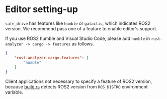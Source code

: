 # Editor setting-up

`safe_drive` has features like `humble` or `galactic`, which indicates ROS2 version.
We recommend pass one of a feature to enable editor's support.

If you use ROS2 humble and Visual Studio Code,
please add `humble` in `rust-analyzer -> cargo -> features` as follows.

```json
{
    "rust-analyzer.cargo.features": [
        "humble"
    ]
}
```

Client applications not necessary to specify a feature of ROS2 version,
because [build.rs](https://github.com/tier4/safe_drive/blob/main/build.rs) detects
ROS2 version from `ROS_DISTRO` environment variable.
